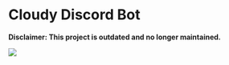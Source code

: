 # Cloudy Discord Bot

**Disclaimer: This project is outdated and no longer maintained.**

[![](https://dcbadge.vercel.app/api/server/NysD9gyx7R)](https://discord.gg/NysD9gyx7R)
